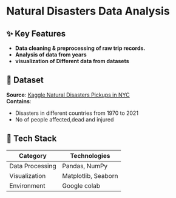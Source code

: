 # Natural Disasters Data Analysis


## ✨ Key Features
- **Data cleaning & preprocessing of raw trip records.**
- **Analysis of data from years**
- **visualization of Different data from datasets**

## 📂 Dataset
**Source**: [Kaggle Natural Disasters Pickups in NYC](https://www.kaggle.com/datasets/brsdincer/all-natural-disasters-19002021-eosdis/data)  
**Contains**:
- Disasters in different countries from 1970 to 2021
- No of people affected,dead and injured

## 💪 Tech Stack
| Category        | Technologies |
|-----------------|--------------|
| Data Processing | Pandas, NumPy |
| Visualization   | Matplotlib, Seaborn |
| Environment     | Google colab |
